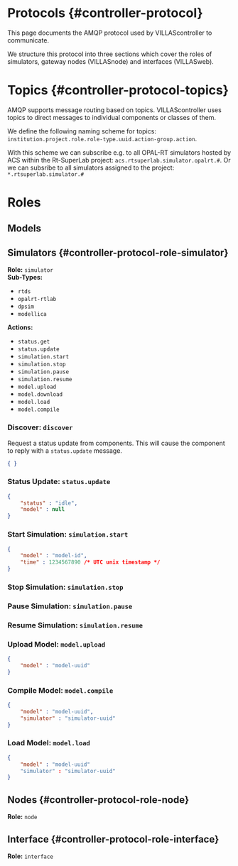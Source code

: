 # Protocols {#controller-protocol}

This page documents the AMQP protocol used by VILLAScontroller to communicate.

We structure this protocol into three sections which cover the roles of simulators, gateway nodes (VILLASnode) and interfaces (VILLASweb).

# Topics {#controller-protocol-topics}

AMQP supports message routing based on topics. VILLAScontroller uses topics to direct messages to individual components or classes of them.

We define the following naming scheme for topics: `institution.project.role.role-type.uuid.action-group.action`.

With this scheme we can subscribe e.g. to all OPAL-RT simulators hosted by ACS within the Rt-SuperLab project: `acs.rtsuperlab.simulator.opalrt.#`.
Or we can subsribe to all simulators assigned to the project: `*.rtsuperlab.simulator.#`

# Roles

## Models

## Simulators {#controller-protocol-role-simulator}

**Role:** `simulator`  
**Sub-Types:**
 - `rtds`
 - `opalrt-rtlab`
 - `dpsim`
 - `modellica`

**Actions:**
 - `status.get`
 - `status.update`
 - `simulation.start`
 - `simulation.stop`
 - `simulation.pause`
 - `simulation.resume`
 - `model.upload`
 - `model.download`
 - `model.load`
 - `model.compile`

### Discover: `discover`

Request a status update from components. This will cause the component to reply with a `status.update` message.

```json
{ }
```

### Status Update: `status.update`

```json
{
    "status" : "idle",
    "model" : null
}
```

### Start Simulation: `simulation.start`

```json
{
    "model" : "model-id",
    "time" : 1234567890 /* UTC unix timestamp */
}
```

### Stop Simulation: `simulation.stop`

### Pause Simulation: `simulation.pause`

### Resume Simulation: `simulation.resume`

### Upload Model: `model.upload`

```json
{
    "model" : "model-uuid"
}
```

### Compile Model: `model.compile`

```json
{
    "model" : "model-uuid",
    "simulator" : "simulator-uuid"
}
```

### Load Model: `model.load`

```json
{
    "model" : "model-uuid"
    "simulator" : "simulator-uuid"
}
```

## Nodes {#controller-protocol-role-node}

**Role:** `node`

## Interface {#controller-protocol-role-interface}

**Role:** `interface`